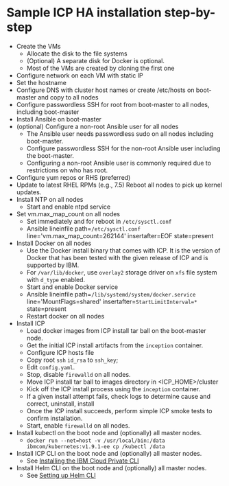# Sample ICP HA installation step-by-step

- Create the VMs
  - Allocate the disk to the file systems
  - (Optional) A separate disk for Docker is optional.
  - Most of the VMs are created by cloning the first one
- Configure network on each VM with static IP
- Set the hostname
- Configure DNS with cluster host names or create /etc/hosts on boot-master and copy to all nodes
- Configure passwordless SSH for root from boot-master to all nodes, including boot-master
- Install Ansible on boot-master
- (optional) Configure a non-root Ansible user for all nodes
  - The Ansible user needs passwordless sudo on all nodes including boot-master.
  - Configure passwordless SSH for the non-root Ansible user including the boot-master.
  - Configuring a non-root Ansible user is commonly required due to restrictions on who has root.
- Configure yum repos or RHS (preferred)
- Update to latest RHEL RPMs (e.g., 7.5) Reboot all nodes to pick up kernel updates.
- Install NTP on all nodes
  - Start and enable ntpd service
- Set vm.max_map_count on all nodes
  - Set immediately and for reboot in `/etc/sysctl.conf`
  - Ansible lineinfile path=`/etc/sysctl.conf` line='vm.max_map_count=262144' insertafter=EOF state=present
- Install Docker on all nodes
  - Use the Docker install binary that comes with ICP.  It is the version of Docker that has been tested with the given release of ICP and is supported by IBM.
  - For `/var/lib/docker`, use `overlay2` storage driver on `xfs` file system with `d_type` enabled.
  - Start and enable Docker service
  - Ansible lineinfile path=`/lib/systemd/system/docker.service` line='MountFlags=shared' insertafter=`StartLimitInterval=*` state=present
  - Restart docker on all nodes
- Install ICP
  - Load docker images from ICP install tar ball on the boot-master node.
  - Get the initial ICP install artifacts from the `inception` container.
  - Configure ICP hosts file
  - Copy root `ssh` `id_rsa` to `ssh_key`;
  - Edit `config.yaml`.
  - Stop, disable `firewalld` on all nodes.
  - Move ICP install tar ball to images directory in <ICP_HOME>/cluster
  - Kick off the ICP install process using the `inception` container.
  - If a given install attempt fails, check logs to determine cause and correct, uninstall, install
  - Once the ICP install succeeds, perform simple ICP smoke tests to confirm installation.
  - Start, enable `firewalld` on all nodes.
- Install kubectl on the boot node and (optionally) all master nodes.
  - `docker run --net=host -v /usr/local/bin:/data ibmcom/kubernetes:v1.9.1-ee cp /kubectl /data`
- Install ICP CLI on the boot node and (optionally) all master nodes.
  - See [Installing the IBM Cloud Private CLI](https://www.ibm.com/support/knowledgecenter/en/SSBS6K_2.1.0.3/manage_cluster/install_cli.html)
- Install Helm CLI on the boot node and (optionally) all master nodes.
  - See [Setting up Helm CLI](https://www.ibm.com/support/knowledgecenter/en/SSBS6K_2.1.0.3/app_center/create_helm_cli.html)
